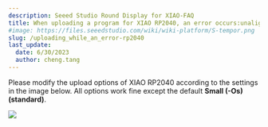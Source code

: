 ```yaml
---
description: Seeed Studio Round Display for XIAO-FAQ
title: When uploading a program for XIAO RP2040, an error occurs:unaligned opcodes detected in executable segment?
#image: https://files.seeedstudio.com/wiki/wiki-platform/S-tempor.png
slug: /uploading_while_an_error-rp2040
last_update:
  date: 6/30/2023
  author: cheng.tang
---
```

Please modify the upload options of XIAO RP2040 according to the settings in the image below. All options work fine except the default **Small (-Os) (standard)**.

<div style={{textAlign:'center'}}><img src="https://files.seeedstudio.com/wiki/round_display_for_xiao/74.png" style={{width:600, height:'auto'}}/></div>